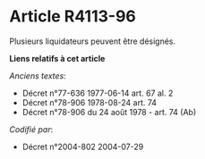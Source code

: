 # Article R4113-96

Plusieurs liquidateurs peuvent être désignés.

**Liens relatifs à cet article**

_Anciens textes_:

  - Décret n°77-636 1977-06-14 art. 67 al. 2
  - Décret n°78-906 1978-08-24 art. 74
  - Décret n°78-906 du 24 août 1978 - art. 74 (Ab)

_Codifié par_:

  - Décret n°2004-802 2004-07-29

